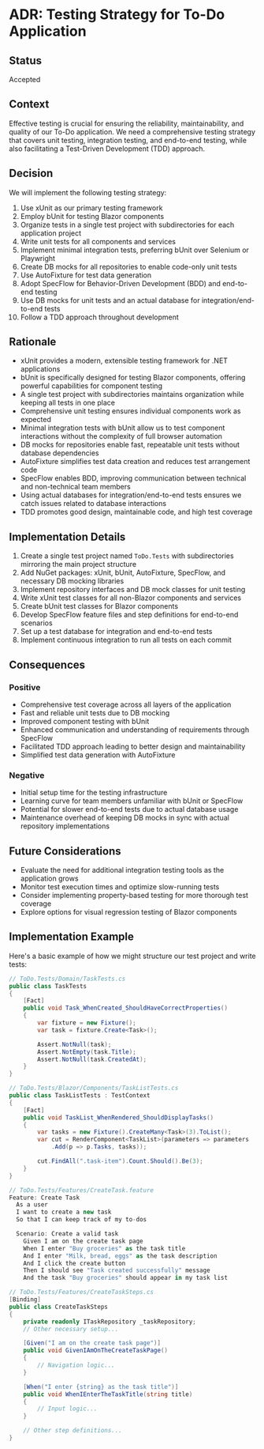 # ADR: Testing Strategy for To-Do Application

## Status
Accepted

## Context
Effective testing is crucial for ensuring the reliability, maintainability, and quality of our To-Do application. We need a comprehensive testing strategy that covers unit testing, integration testing, and end-to-end testing, while also facilitating a Test-Driven Development (TDD) approach.

## Decision
We will implement the following testing strategy:

1. Use xUnit as our primary testing framework
2. Employ bUnit for testing Blazor components
3. Organize tests in a single test project with subdirectories for each application project
4. Write unit tests for all components and services
5. Implement minimal integration tests, preferring bUnit over Selenium or Playwright
6. Create DB mocks for all repositories to enable code-only unit tests
7. Use AutoFixture for test data generation
8. Adopt SpecFlow for Behavior-Driven Development (BDD) and end-to-end testing
9. Use DB mocks for unit tests and an actual database for integration/end-to-end tests
10. Follow a TDD approach throughout development

## Rationale
- xUnit provides a modern, extensible testing framework for .NET applications
- bUnit is specifically designed for testing Blazor components, offering powerful capabilities for component testing
- A single test project with subdirectories maintains organization while keeping all tests in one place
- Comprehensive unit testing ensures individual components work as expected
- Minimal integration tests with bUnit allow us to test component interactions without the complexity of full browser automation
- DB mocks for repositories enable fast, repeatable unit tests without database dependencies
- AutoFixture simplifies test data creation and reduces test arrangement code
- SpecFlow enables BDD, improving communication between technical and non-technical team members
- Using actual databases for integration/end-to-end tests ensures we catch issues related to database interactions
- TDD promotes good design, maintainable code, and high test coverage

## Implementation Details
1. Create a single test project named `ToDo.Tests` with subdirectories mirroring the main project structure
2. Add NuGet packages: xUnit, bUnit, AutoFixture, SpecFlow, and necessary DB mocking libraries
3. Implement repository interfaces and DB mock classes for unit testing
4. Write xUnit test classes for all non-Blazor components and services
5. Create bUnit test classes for Blazor components
6. Develop SpecFlow feature files and step definitions for end-to-end scenarios
7. Set up a test database for integration and end-to-end tests
8. Implement continuous integration to run all tests on each commit

## Consequences
### Positive
- Comprehensive test coverage across all layers of the application
- Fast and reliable unit tests due to DB mocking
- Improved component testing with bUnit
- Enhanced communication and understanding of requirements through SpecFlow
- Facilitated TDD approach leading to better design and maintainability
- Simplified test data generation with AutoFixture

### Negative
- Initial setup time for the testing infrastructure
- Learning curve for team members unfamiliar with bUnit or SpecFlow
- Potential for slower end-to-end tests due to actual database usage
- Maintenance overhead of keeping DB mocks in sync with actual repository implementations

## Future Considerations
- Evaluate the need for additional integration testing tools as the application grows
- Monitor test execution times and optimize slow-running tests
- Consider implementing property-based testing for more thorough test coverage
- Explore options for visual regression testing of Blazor components

## Implementation Example
Here's a basic example of how we might structure our test project and write tests:

```csharp
// ToDo.Tests/Domain/TaskTests.cs
public class TaskTests
{
    [Fact]
    public void Task_WhenCreated_ShouldHaveCorrectProperties()
    {
        var fixture = new Fixture();
        var task = fixture.Create<Task>();

        Assert.NotNull(task);
        Assert.NotEmpty(task.Title);
        Assert.NotNull(task.CreatedAt);
    }
}

// ToDo.Tests/Blazor/Components/TaskListTests.cs
public class TaskListTests : TestContext
{
    [Fact]
    public void TaskList_WhenRendered_ShouldDisplayTasks()
    {
        var tasks = new Fixture().CreateMany<Task>(3).ToList();
        var cut = RenderComponent<TaskList>(parameters => parameters
            .Add(p => p.Tasks, tasks));

        cut.FindAll(".task-item").Count.Should().Be(3);
    }
}

// ToDo.Tests/Features/CreateTask.feature
Feature: Create Task
  As a user
  I want to create a new task
  So that I can keep track of my to-dos

  Scenario: Create a valid task
    Given I am on the create task page
    When I enter "Buy groceries" as the task title
    And I enter "Milk, bread, eggs" as the task description
    And I click the create button
    Then I should see "Task created successfully" message
    And the task "Buy groceries" should appear in my task list

// ToDo.Tests/Features/CreateTaskSteps.cs
[Binding]
public class CreateTaskSteps
{
    private readonly ITaskRepository _taskRepository;
    // Other necessary setup...

    [Given("I am on the create task page")]
    public void GivenIAmOnTheCreateTaskPage()
    {
        // Navigation logic...
    }

    [When("I enter {string} as the task title")]
    public void WhenIEnterTheTaskTitle(string title)
    {
        // Input logic...
    }

    // Other step definitions...
}
```